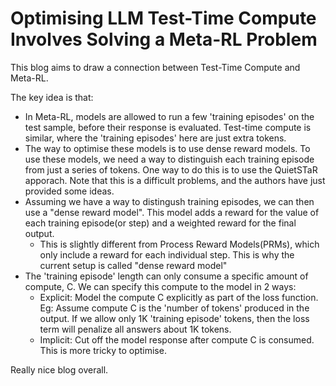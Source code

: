 # Optimising LLM Test-Time Compute Involves Solving a Meta-RL Problem

This blog aims to draw a connection between Test-Time Compute and Meta-RL.

The key idea is that:

- In Meta-RL, models are allowed to run a few 'training episodes' on the test sample, before their response is evaluated. Test-time compute is similar, where the 'training episodes' here are just extra tokens.
- The way to optimise these models is to use dense reward models. To use these models, we need a way to distinguish each training episode from just a series of tokens. One way to do this is to use the QuietSTaR apporach. Note that this is a difficult problems, and the authors have just provided some ideas.
- Assuming we have a way to distingush training episodes, we can then use a "dense reward model". This model adds a reward for the value of each training episode(or step) and a weighted reward for the final output.
  - This is slightly different from Process Reward Models(PRMs), which only include a reward for each individual step. This is why the current setup is called "dense reward model"
- The 'training episode' length can only consume a specific amount of compute, C. We can specify this compute to the model in 2 ways:
  - Explicit: Model the compute C explicitly as part of the loss function. Eg: Assume compute C is the 'number of tokens' produced in the output. If we allow only 1K 'training episode' tokens, then the loss term will penalize all answers about 1K tokens.
  - Implicit: Cut off the model response after compute C is consumed. This is more tricky to optimise.


Really nice blog overall.
